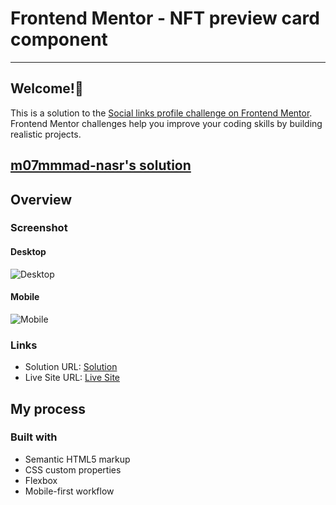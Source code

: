 # Frontend Mentor - NFT preview card component

---

## Welcome!👋

This is a solution to the [Social links profile challenge on Frontend Mentor](https://www.frontendmentor.io/challenges/social-links-profile-UG32l9m6dQ). Frontend Mentor challenges help you improve your coding skills by building realistic projects.

## [m07mmmad-nasr's solution](https://github.com/m07mmad-nasr/nft-preview-card-challenge-03)

## Overview

### Screenshot

#### Desktop

![Desktop](<./127.0.0.1_5500_index.html%20(1).png>)

#### Mobile

![Mobile](<./127.0.0.1_5500_index.html(iPhone SE).png>)

### Links

- Solution URL: [Solution](https://github.com/m07mmad-nasr/nft-preview-card-challenge-03)
- Live Site URL: [Live Site](https://nft-preview-card-challenge-03.vercel.app/)

## My process

### Built with

- Semantic HTML5 markup
- CSS custom properties
- Flexbox
- Mobile-first workflow
